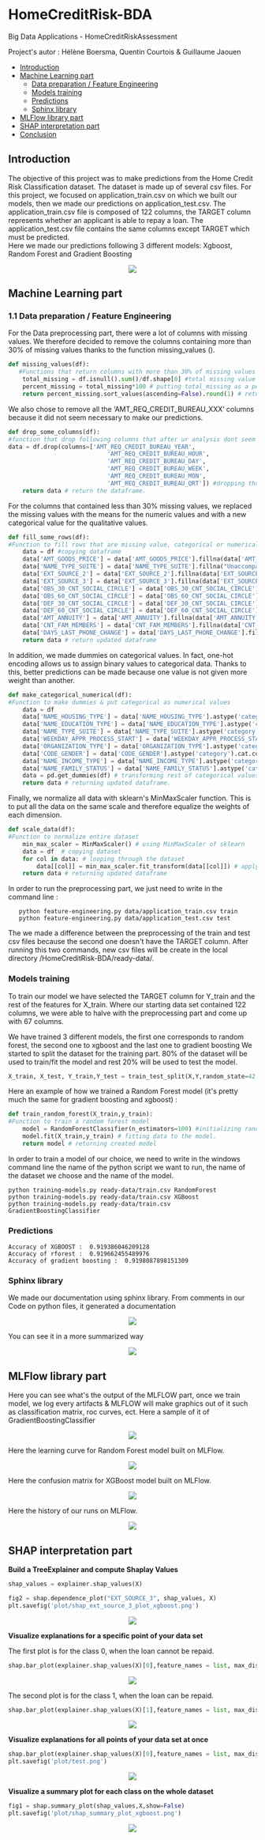 # HomeCreditRisk-BDA
Big Data Applications - HomeCreditRiskAssessment

Project's autor : Hélène Boersma, Quentin Courtois & Guillaume Jaouen

- [Introduction](#introduction)
- [Machine Learning part](#machine-learning-part)
  - [Data preparation / Feature Engineering](#data-preparation-feature-engineering)
  - [Models training](#training-models)
  - [Predictions](#predictions)
  - [Sphinx library](#sphinx-library)
- [MLFlow library part](#mlflow-library-part)
- [SHAP interpretation part](#shap-interpretation-part)
- [Conclusion](#conclusion)

## Introduction

The objective of this project was to make predictions from the Home Credit Risk Classification dataset. The dataset is made up of several csv files. For this project, we focused on application_train.csv on which we built our models, then we made our predictions on application_test.csv. The application_train.csv file is composed of 122 columns, the TARGET column represents whether an applicant is able to repay a loan. The application_test.csv file contains the same columns except TARGET which must be predicted. <br>
Here we made our predictions following 3 different models: Xgboost, Random Forest and Gradient Boosting


<p align="center">
  <img src="images/pipeline_hcra.png" />
</p>

## Machine Learning part

### 1.1  Data preparation / Feature Engineering

For the Data preprocessing part, there were a lot of columns with missing values. We therefore decided to remove the columns containing more than 30% of missing values thanks to the function missing_values (). <br>

```python
def missing_values(df):
   #Functions that return columns with more than 30% of missing values
    total_missing = df.isnull().sum()/df.shape[0] #total missing value of df
    percent_missing = total_missing*100 # putting total_missing as a percentage
    return percent_missing.sort_values(ascending=False).round(1) # return every column that are missing 30% sorted by descending.
```

We also chose to remove all the ‘AMT_REQ_CREDIT_BUREAU_XXX’ columns because it did not seem necessary to make our predictions. <br>

```python
def drop_some_columns(df):
#function that drop following columns that after ur analysis dont seem relevant.
data = df.drop(columns=['AMT_REQ_CREDIT_BUREAU_YEAR',
                            'AMT_REQ_CREDIT_BUREAU_HOUR',
                            'AMT_REQ_CREDIT_BUREAU_DAY',
                            'AMT_REQ_CREDIT_BUREAU_WEEK',
                            'AMT_REQ_CREDIT_BUREAU_MON',
                            'AMT_REQ_CREDIT_BUREAU_QRT']) #dropping those columns in the dataframe df
    return data # return the dataframe.
```
For the columns that contained less than 30% missing values, we replaced the missing values with the means for the numeric values and with a new categorical value for the qualitative values. <br>

```python
def fill_some_rows(df):
#Function to fill rows that are missing value, categorical or numerical.
    data = df #copying dataframe
    data['AMT_GOODS_PRICE'] = data['AMT_GOODS_PRICE'].fillna(data['AMT_GOODS_PRICE'].mean()) # filling with means
    data['NAME_TYPE_SUITE'] = data['NAME_TYPE_SUITE'].fillna("Unaccompanied") # filling with Unacompannied
    data['EXT_SOURCE_2'] = data['EXT_SOURCE_2'].fillna(data['EXT_SOURCE_2'].mean()) # filling with mean
    data['EXT_SOURCE_3'] = data['EXT_SOURCE_3'].fillna(data['EXT_SOURCE_3'].mean()) # filling with mean
    data['OBS_30_CNT_SOCIAL_CIRCLE'] = data['OBS_30_CNT_SOCIAL_CIRCLE'].fillna(data['OBS_30_CNT_SOCIAL_CIRCLE'].mean()) # filling with mean
    data['OBS_60_CNT_SOCIAL_CIRCLE'] = data['OBS_60_CNT_SOCIAL_CIRCLE'].fillna(data['OBS_60_CNT_SOCIAL_CIRCLE'].mean()) # filling with mean
    data['DEF_30_CNT_SOCIAL_CIRCLE'] = data['DEF_30_CNT_SOCIAL_CIRCLE'].fillna(data['DEF_30_CNT_SOCIAL_CIRCLE'].mean()) # filling with mean
    data['DEF_60_CNT_SOCIAL_CIRCLE'] = data['DEF_60_CNT_SOCIAL_CIRCLE'].fillna(data['DEF_60_CNT_SOCIAL_CIRCLE'].mean()) # filling with mean
    data['AMT_ANNUITY'] = data['AMT_ANNUITY'].fillna(data['AMT_ANNUITY'].mean()) # filling with mean
    data['CNT_FAM_MEMBERS'] = data['CNT_FAM_MEMBERS'].fillna(data['CNT_FAM_MEMBERS'].mean()) # filling with mean
    data['DAYS_LAST_PHONE_CHANGE'] = data['DAYS_LAST_PHONE_CHANGE'].fillna(data['DAYS_LAST_PHONE_CHANGE'].mean()) # filling with mean
    return data # return updated dataframe
```

In addition, we made dummies on categorical values. In fact, one-hot encoding allows us to assign binary values to categorical data. Thanks to this, better predictions can be made because one value is not given more weight than another. <br>

```python
def make_categorical_numerical(df):
#Function to make dummies & put categorical as numerical values
    data = df
    data['NAME_HOUSING_TYPE'] = data['NAME_HOUSING_TYPE'].astype('category').cat.codes # category to numerical in same column
    data['NAME_EDUCATION_TYPE'] = data['NAME_EDUCATION_TYPE'].astype('category').cat.codes # category to numerical in same column
    data['NAME_TYPE_SUITE'] = data['NAME_TYPE_SUITE'].astype('category').cat.codes # category to numerical in same column
    data['WEEKDAY_APPR_PROCESS_START'] = data['WEEKDAY_APPR_PROCESS_START'].astype('category').cat.codes # category to numerical in same column
    data['ORGANIZATION_TYPE'] = data['ORGANIZATION_TYPE'].astype('category').cat.codes # category to numerical in same column
    data['CODE_GENDER'] = data['CODE_GENDER'].astype('category').cat.codes # category to numerical in same column
    data['NAME_INCOME_TYPE'] = data['NAME_INCOME_TYPE'].astype('category').cat.codes # category to numerical in same column
    data['NAME_FAMILY_STATUS'] = data['NAME_FAMILY_STATUS'].astype('category').cat.codes # category to numerical in same column
    data = pd.get_dummies(df) # transforming rest of categorical values as dummies
    return data # returning updated dataframe.
```

Finally, we normalize all data with sklearn's MinMaxScaler function. This is to put all the data on the same scale and therefore equalize the weights of each dimension. <br> 
```python
def scale_data(df):
#Function to normalize entire dataset
    min_max_scaler = MinMaxScaler() # using MinMaxScaler of sklearn
    data = df  # copying dataset
    for col in data: # looping through the dataset
        data[[col]] = min_max_scaler.fit_transform(data[[col]]) # applying normalization to each column.
    return data # returning updated dataframe
```

In order to run the preprocessing part, we just need to write in the command line : 
```
   python feature-engineering.py data/application_train.csv train
   python feature-engineering.py data/application_test.csv test
```
The we made a difference between the preprocessing of the train and test csv files because the second one doesn't have the TARGET column. 
After running this two commands, new csv files will be create in the local directory /HomeCreditRisk-BDA/ready-data/. 

### Models training 

To train our model we have selected the TARGET column for Y_train and the rest of the features for X_train. Where our starting data set contained 122 columns, we were able to halve with the preprocessing part and come up with 67 columns.

We have trained 3 different models, the first one corresponds to random forest, the second one to xgboost and the last one to gradient boosting
We started to split the dataset for the training part. 80% of the dataset will be used to train/fit the model and rest 20% will be used to test the model.

```python
X_train, X_test, Y_train,Y_test = train_test_split(X,Y,random_state=42,test_size=0.2)
```

Here an example of how we trained a Random Forest model (it's pretty much the same for gradient boosting and xgboost) :

```python
def train_random_forest(X_train,y_train):
#Function to train a random forest model
    model = RandomForestClassifier(n_estimators=100) #initializing randomforest classifier with n_estimators = 100
    model.fit(X_train,y_train) # fitting data to the model.
    return model # returning created model
```


In order to train a model of our choice, we need to write in the windows command line the name of the python script we want to run, the name of the dataset we choose and the name of the model. 

```
python training-models.py ready-data/train.csv RandomForest
python training-models.py ready-data/train.csv XGBoost
python training-models.py ready-data/train.csv GradientBoostingClassifier
```

### Predictions

```
Accuracy of XGBOOST :  0.919386046209128
Accuracy of rforest :  0.919662455489976
Accuracy of gradient boosting :  0.9198087898151309
```

### Sphinx library

We made our documentation using sphinx library.
From comments in our Code on python files, it generated a documentation

<p align="center">
  <img src="https://user-images.githubusercontent.com/63016254/142781044-8ca1c403-b5b9-473e-b831-76adbec4cb5d.png" />
</p>

You can see it in a more summarized way

<p align="center">
  <img src="https://user-images.githubusercontent.com/63016254/142781065-f7172034-6c92-476b-b134-06c2f06650a2.png" />
</p>


## MLFlow library part

Here you can see what's the output of the MLFLOW part, once we train model, we log every artifacts & MLFLOW will make graphics out of it such as classification matrix, roc curves, ect. Here a sample of it of GradientBoostingClassifier
<p align="center">
  <img src="images/mlflow_gradientboosting.png" />
</p>

Here the learning curve for Random Forest model built on MLFlow.
<p align="center">
  <img src="images/mlflow_randomforest.png" />
</p>

Here the confusion matrix for XGBoost model built on MLFlow.
<p align="center">
  <img src="images/mlflow_xgboost.png" />
</p>

Here the history of our runs on MLFlow.
<p align="center">
  <img src="images/mlruns.png" />
</p>

## SHAP interpretation part

**Build a TreeExplainer and compute Shaplay Values**

```python
shap_values = explainer.shap_values(X)
```

```python
fig2 = shap.dependence_plot("EXT_SOURCE_3", shap_values, X)
plt.savefig('plot/shap_ext_source_3_plot_xgboost.png')
```

<p align="center">
  <img src="images/shaplay_values.png" />
</p>

**Visualize explanations for a specific point of your data set**

The first plot is for the class 0, when the loan cannot be repaid.

```python
shap.bar_plot(explainer.shap_values(X)[0],feature_names = list, max_display=10)
```

<p align="center">
  <img src="images/barplot_10_at_once.png" />
</p>

The second plot is for the class 1, when the loan can be repaid.

```python
shap.bar_plot(explainer.shap_values(X)[1],feature_names = list, max_display=10)
```
<p align="center">
  <img src="images/barplot_10_at_once2.png" />
</p>

**Visualize explanations for all points of  your data set at once**

```python
shap.bar_plot(explainer.shap_values(X)[0],feature_names = list, max_display=10)
plt.savefig('plot/test.png')
```
  
<p align="center">
  <img src="images/global_plot.png" />
</p>

**Visualize a summary plot for each class on the whole dataset**

```python
fig1 = shap.summary_plot(shap_values,X,show=False)
plt.savefig('plot/shap_summary_plot_xgboost.png')
```

<p align="center">
  <img src="images/summary_plot.png" />
</p>

